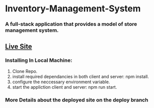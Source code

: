 # Inventory-Management-System
### A full-stack application that provides a model of store management system.

## [Live Site](https://inventory-management-system22.herokuapp.com/)



### Installing In Local Machine:
1. Clone Repo.
2. install required dependancies in both client and server: npm install.
3. configure the neccessary environment variable.
4. start the appliction client and server: npm run start.

### More Details about the deployed site on the deploy branch

